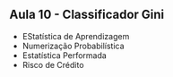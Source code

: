 ## Aula 10 - Classificador Gini

- EStatística de Aprendizagem
- Numerização Probabilística
- Estatística Performada
- Risco de Crédito